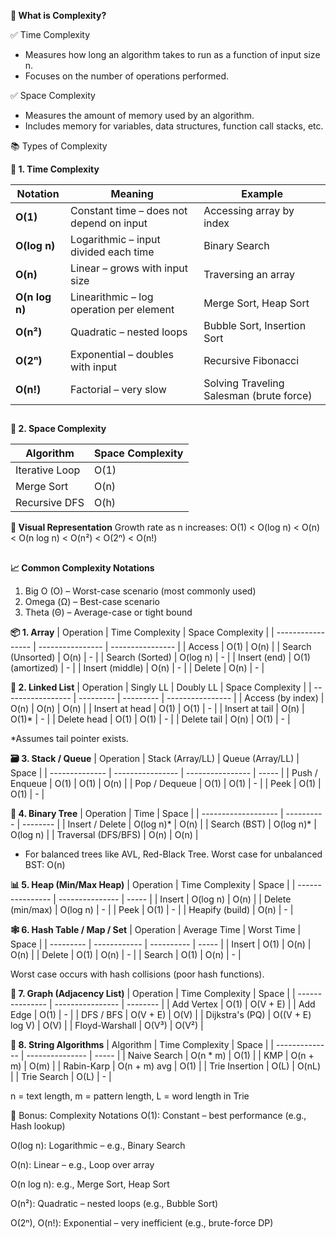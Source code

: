 **🧠 What is Complexity?**

✅ Time Complexity

- Measures how long an algorithm takes to run as a function of input size n.
- Focuses on the number of operations performed.

✅ Space Complexity

- Measures the amount of memory used by an algorithm.
- Includes memory for variables, data structures, function call stacks, etc.


📚 Types of Complexity

**🔹 1. Time Complexity**

| Notation       | Meaning                                  | Example                                  |
| -------------- | ---------------------------------------- | ---------------------------------------- |
| **O(1)**       | Constant time – does not depend on input | Accessing array by index                 |
| **O(log n)**   | Logarithmic – input divided each time    | Binary Search                            |
| **O(n)**       | Linear – grows with input size           | Traversing an array                      |
| **O(n log n)** | Linearithmic – log operation per element | Merge Sort, Heap Sort                    |
| **O(n²)**      | Quadratic – nested loops                 | Bubble Sort, Insertion Sort              |
| **O(2ⁿ)**      | Exponential – doubles with input         | Recursive Fibonacci                      |
| **O(n!)**      | Factorial – very slow                    | Solving Traveling Salesman (brute force) |

##

**🔹 2. Space Complexity**

| Algorithm      | Space Complexity |
| -------------- | ---------------- |
| Iterative Loop | O(1)             |
| Merge Sort     | O(n)             |
| Recursive DFS  | O(h)             |


**🔹 Visual Representation**
Growth rate as n increases:
O(1) < O(log n) < O(n) < O(n log n) < O(n²) < O(2ⁿ) < O(n!)

##


**📈 Common Complexity Notations**

1. Big O (O) – Worst-case scenario (most commonly used)
2. Omega (Ω) – Best-case scenario
3. Theta (Θ) – Average-case or tight bound


**📦 1. Array**
| Operation         | Time Complexity  | Space Complexity |
| ----------------- | ---------------- | ---------------- |
| Access            | O(1)             | O(n)             |
| Search (Unsorted) | O(n)             | -                |
| Search (Sorted)   | O(log n)         | -                |
| Insert (end)      | O(1) (amortized) | -                |
| Insert (middle)   | O(n)             | -                |
| Delete            | O(n)             | -                |


**🧵 2. Linked List**
| Operation         | Singly LL | Doubly LL | Space Complexity |
| ----------------- | --------- | --------- | ---------------- |
| Access (by index) | O(n)      | O(n)      | O(n)             |
| Insert at head    | O(1)      | O(1)      | -                |
| Insert at tail    | O(n)      | O(1)\*    | -                |
| Delete head       | O(1)      | O(1)      | -                |
| Delete tail       | O(n)      | O(1)      | -                |


*Assumes tail pointer exists.

**🗃️ 3. Stack / Queue**
| Operation      | Stack (Array/LL) | Queue (Array/LL) | Space |
| -------------- | ---------------- | ---------------- | ----- |
| Push / Enqueue | O(1)             | O(1)             | O(n)  |
| Pop / Dequeue  | O(1)             | O(1)             | -     |
| Peek           | O(1)             | O(1)             | -     |


**🌳 4. Binary Tree**
| Operation           | Time       | Space    |
| ------------------- | ---------- | -------- |
| Insert / Delete     | O(log n)\* | O(n)     |
| Search (BST)        | O(log n)\* | O(log n) |
| Traversal (DFS/BFS) | O(n)       | O(n)     |


* For balanced trees like AVL, Red-Black Tree. Worst case for unbalanced BST: O(n)

**📊 5. Heap (Min/Max Heap)**
| Operation        | Time Complexity | Space |
| ---------------- | --------------- | ----- |
| Insert           | O(log n)        | O(n)  |
| Delete (min/max) | O(log n)        | -     |
| Peek             | O(1)            | -     |
| Heapify (build)  | O(n)            | -     |


**🕸️ 6. Hash Table / Map / Set**
| Operation | Average Time | Worst Time | Space |
| --------- | ------------ | ---------- | ----- |
| Insert    | O(1)         | O(n)       | O(n)  |
| Delete    | O(1)         | O(n)       | -     |
| Search    | O(1)         | O(n)       | -     |

Worst case occurs with hash collisions (poor hash functions).

**🧮 7. Graph (Adjacency List)**
| Operation       | Time Complexity  | Space    |
| --------------- | ---------------- | -------- |
| Add Vertex      | O(1)             | O(V + E) |
| Add Edge        | O(1)             | -        |
| DFS / BFS       | O(V + E)         | O(V)     |
| Dijkstra's (PQ) | O((V + E) log V) | O(V)     |
| Floyd-Warshall  | O(V³)            | O(V²)    |


**📌 8. String Algorithms**
| Algorithm      | Time Complexity | Space |
| -------------- | --------------- | ----- |
| Naive Search   | O(n \* m)       | O(1)  |
| KMP            | O(n + m)        | O(m)  |
| Rabin-Karp     | O(n + m) avg    | O(1)  |
| Trie Insertion | O(L)            | O(nL) |
| Trie Search    | O(L)            | -     |


n = text length, m = pattern length, L = word length in Trie

📘 Bonus: Complexity Notations
O(1): Constant – best performance (e.g., Hash lookup)

O(log n): Logarithmic – e.g., Binary Search

O(n): Linear – e.g., Loop over array

O(n log n): e.g., Merge Sort, Heap Sort

O(n²): Quadratic – nested loops (e.g., Bubble Sort)

O(2ⁿ), O(n!): Exponential – very inefficient (e.g., brute-force DP)

